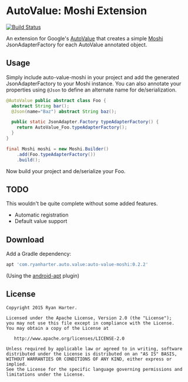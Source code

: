 # AutoValue: Moshi Extension

[![Build Status](https://travis-ci.org/rharter/auto-value-moshi.svg?branch=master)](https://travis-ci.org/rharter/auto-value-moshi)

An extension for Google's [AutoValue](https://github.com/google/auto) that creates a simple [Moshi](https://github.com/square/moshi) JsonAdapterFactory for each AutoValue annotated object.

## Usage

Simply include auto-value-moshi in your project and add the generated JsonAdapterFactory to your Moshi instance.  You can also annotate your properties using `@Json` to define an alternate name for de/serialization.

```java
@AutoValue public abstract class Foo {
  abstract String bar();
  @Json(name="Baz") abstract String baz();

  public static JsonAdapter.Factory typeAdapterFactory() {
    return AutoValue_Foo.typeAdapterFactory();
  }
}

final Moshi moshi = new Moshi.Builder()
    .add(Foo.typeAdapterFactory())
    .build();
```

Now build your project and de/serialize your Foo.

## TODO

This wouldn't be quite complete without some added features.

* Automatic registration
* Default value support

## Download

Add a Gradle dependency:

```groovy
apt 'com.ryanharter.auto.value:auto-value-moshi:0.2.2'
```

(Using the [android-apt](https://bitbucket.org/hvisser/android-apt) plugin)

## License

```
Copyright 2015 Ryan Harter.

Licensed under the Apache License, Version 2.0 (the "License");
you may not use this file except in compliance with the License.
You may obtain a copy of the License at

   http://www.apache.org/licenses/LICENSE-2.0

Unless required by applicable law or agreed to in writing, software
distributed under the License is distributed on an "AS IS" BASIS,
WITHOUT WARRANTIES OR CONDITIONS OF ANY KIND, either express or implied.
See the License for the specific language governing permissions and
limitations under the License.
```

